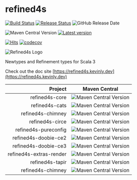 # refined4s

[![Build Status](https://github.com/kevin-lee/refined4s/workflows/Build-All/badge.svg)](https://github.com/kevin-lee/refined4s/actions?workflow=Build-All)
[![Release Status](https://github.com/kevin-lee/refined4s/workflows/Release/badge.svg)](https://github.com/kevin-lee/refined4s/actions?workflow=Release)
![GitHub Release Date](https://img.shields.io/github/release-date/kevin-lee/refined4s?logo=github)

![Maven Central Version](https://img.shields.io/maven-central/v/io.kevinlee/refined4s-core_3)
[![Latest version](https://index.scala-lang.org/kevin-lee/refined4s/latest.svg)](https://index.scala-lang.org/kevin-lee/refined4s)

[![Hits](https://hits.sh/github.com/kevin-lee/refined4s.svg)](https://hits.sh/github.com/kevin-lee/refined4s/)
[![codecov](https://codecov.io/gh/kevin-lee/refined4s/graph/badge.svg?token=eRXmN9YMzk)](https://codecov.io/gh/kevin-lee/refined4s)

![Refined4s Logo](https://refined4s.kevinly.dev/img/refined4s-400x400.png)

Newtypes and Refinement types for Scala 3

Check out the doc site
[https://refined4s.kevinly.dev](https://refined4s.kevinly.dev)

|                 Project | Maven Central                                                                                                                                                                          |
|------------------------:|----------------------------------------------------------------------------------------------------------------------------------------------------------------------------------------|
|          refined4s-core | ![Maven Central Version](https://img.shields.io/maven-central/v/io.kevinlee/refined4s-core_3)                                                                                          |
|          refined4s-cats | ![Maven Central Version](https://img.shields.io/maven-central/v/io.kevinlee/refined4s-cats_3)                   |
|       refined4s-chimney | ![Maven Central Version](https://img.shields.io/maven-central/v/io.kevinlee/refined4s-chimney_3)             |
|         refined4s-circe | ![Maven Central Version](https://img.shields.io/maven-central/v/io.kevinlee/refined4s-circe_3)                 |
|    refined4s-pureconfig | ![Maven Central Version](https://img.shields.io/maven-central/v/io.kevinlee/refined4s-pureconfig_3)       |
|    refined4s-doobie-ce2 | ![Maven Central Version](https://img.shields.io/maven-central/v/io.kevinlee/refined4s-doobie-ce2_3)       |
|    refined4s-doobie-ce3 | ![Maven Central Version](https://img.shields.io/maven-central/v/io.kevinlee/refined4s-doobie-ce3_3)       |
| refined4s-extras-render | ![Maven Central Version](https://img.shields.io/maven-central/v/io.kevinlee/refined4s-extras-render_3) |
|         refined4s-tapir | ![Maven Central Version](https://img.shields.io/maven-central/v/io.kevinlee/refined4s-tapir_3)                 |
|       refined4s-chimney | ![Maven Central Version](https://img.shields.io/maven-central/v/io.kevinlee/refined4s-chimney_3)             |
